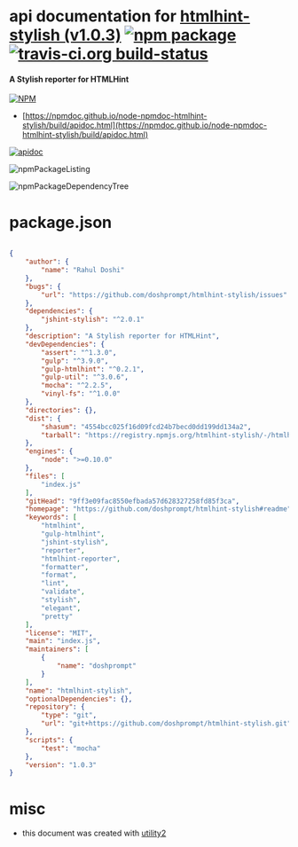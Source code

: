# api documentation for  [htmlhint-stylish (v1.0.3)](https://github.com/doshprompt/htmlhint-stylish#readme)  [![npm package](https://img.shields.io/npm/v/npmdoc-htmlhint-stylish.svg?style=flat-square)](https://www.npmjs.org/package/npmdoc-htmlhint-stylish) [![travis-ci.org build-status](https://api.travis-ci.org/npmdoc/node-npmdoc-htmlhint-stylish.svg)](https://travis-ci.org/npmdoc/node-npmdoc-htmlhint-stylish)
#### A Stylish reporter for HTMLHint

[![NPM](https://nodei.co/npm/htmlhint-stylish.png?downloads=true&downloadRank=true&stars=true)](https://www.npmjs.com/package/htmlhint-stylish)

- [https://npmdoc.github.io/node-npmdoc-htmlhint-stylish/build/apidoc.html](https://npmdoc.github.io/node-npmdoc-htmlhint-stylish/build/apidoc.html)

[![apidoc](https://npmdoc.github.io/node-npmdoc-htmlhint-stylish/build/screenCapture.buildCi.browser.%252Ftmp%252Fbuild%252Fapidoc.html.png)](https://npmdoc.github.io/node-npmdoc-htmlhint-stylish/build/apidoc.html)

![npmPackageListing](https://npmdoc.github.io/node-npmdoc-htmlhint-stylish/build/screenCapture.npmPackageListing.svg)

![npmPackageDependencyTree](https://npmdoc.github.io/node-npmdoc-htmlhint-stylish/build/screenCapture.npmPackageDependencyTree.svg)



# package.json

```json

{
    "author": {
        "name": "Rahul Doshi"
    },
    "bugs": {
        "url": "https://github.com/doshprompt/htmlhint-stylish/issues"
    },
    "dependencies": {
        "jshint-stylish": "^2.0.1"
    },
    "description": "A Stylish reporter for HTMLHint",
    "devDependencies": {
        "assert": "^1.3.0",
        "gulp": "^3.9.0",
        "gulp-htmlhint": "^0.2.1",
        "gulp-util": "^3.0.6",
        "mocha": "^2.2.5",
        "vinyl-fs": "^1.0.0"
    },
    "directories": {},
    "dist": {
        "shasum": "4554bcc025f16d09fcd24b7becd0dd199dd134a2",
        "tarball": "https://registry.npmjs.org/htmlhint-stylish/-/htmlhint-stylish-1.0.3.tgz"
    },
    "engines": {
        "node": ">=0.10.0"
    },
    "files": [
        "index.js"
    ],
    "gitHead": "9ff3e09fac8550efbada57d628327258fd85f3ca",
    "homepage": "https://github.com/doshprompt/htmlhint-stylish#readme",
    "keywords": [
        "htmlhint",
        "gulp-htmlhint",
        "jshint-stylish",
        "reporter",
        "htmlhint-reporter",
        "formatter",
        "format",
        "lint",
        "validate",
        "stylish",
        "elegant",
        "pretty"
    ],
    "license": "MIT",
    "main": "index.js",
    "maintainers": [
        {
            "name": "doshprompt"
        }
    ],
    "name": "htmlhint-stylish",
    "optionalDependencies": {},
    "repository": {
        "type": "git",
        "url": "git+https://github.com/doshprompt/htmlhint-stylish.git"
    },
    "scripts": {
        "test": "mocha"
    },
    "version": "1.0.3"
}
```



# misc
- this document was created with [utility2](https://github.com/kaizhu256/node-utility2)
